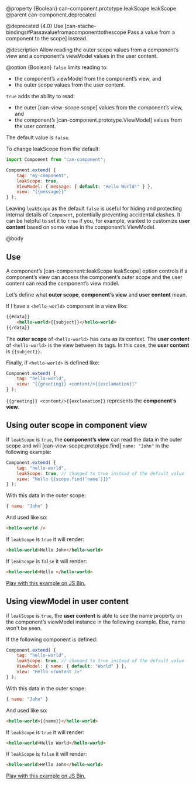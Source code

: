 @property {Boolean} can-component.prototype.leakScope leakScope
@parent can-component.deprecated

@deprecated {4.0} Use [can-stache-bindings#Passavaluefromacomponenttothescope Pass a value from a component to the scope] instead.

@description Allow reading the outer scope values from a component’s view and
a component’s viewModel values in the user content.

@option {Boolean}  `false` limits reading to:

- the component’s viewModel from the component’s view, and
- the outer scope values from the user content.

`true` adds the ability to read:

- the outer [can-view-scope scope] values from the component’s view, and
- the component’s [can-component.prototype.ViewModel] values from the user content.

The default value is `false`.

To change leakScope from the default:

```js
import Component from "can-component";

Component.extend( {
	tag: "my-component",
	leakScope: true,
	ViewModel: { message: { default: "Hello World!" } },
	view: "{{message}}"
} );
```

Leaving `leakScope` as the default `false` is useful for hiding and protecting
internal details of `Component`, potentially preventing accidental
clashes. It can be helpful to set it to `true` if you, for example, wanted to customize __user content__
based on some value in the component’s ViewModel.

@body

## Use

A component’s [can-component::leakScope leakScope] option controls if a
component’s view can access the component’s outer scope and the
user content can read the component’s view model.

Let’s define what __outer scope__, __component’s view__ and __user content__ mean.

If I have a `<hello-world>` component in a view like:

```html
{{#data}}
	<hello-world>{{subject}}</hello-world>
{{/data}}
```

The __outer scope__ of `<hello-world>` has `data` as its context.  The __user content__ of
`<hello-world>` is the view between its tags.  In this case, the __user content__
is `{{subject}}`.

Finally, if `<hello-world>` is defined like:

```js
Component.extend( {
	tag: "hello-world",
	view: "{{greeting}} <content/>{{exclamation}}"
} );
```

`{{greeting}} <content/>{{exclamation}}` represents the __component’s view__.

## Using outer scope in component view

If `leakScope` is `true`, the __component’s view__ can read the data in the outer scope and will
[can-view-scope.prototype.find] `name: "John"` in the following example:

```js
Component.extend( {
	tag: "hello-world",
	leakScope: true, // changed to true instead of the default value
	view: "Hello {{scope.find('name')}}"
} );
```

With this data in the outer scope:

```js
{ name: "John" }
```

And used like so:

```html
<hello-world />
```

If `leakScope` is `true` it will render:

```html
<hello-world>Hello John</hello-world>
```

If `leakScope` is `false` it will render:

```html
<hello-world>Hello </hello-world>
```

[Play with this example on JS Bin.](https://bitovi-jsbin.jsbin.com/safigic/38/edit?js,output)

## Using viewModel in user content

if `leakScope` is `true`, the __user content__ is able to see the name property on the component’s
viewModel instance in the following example. Else, name won't be seen.

If the following component is defined:

```js
Component.extend( {
	tag: "hello-world",
	leakScope: true, // changed to true instead of the default value
	ViewModel: { name: { default: "World" } },
	view: "Hello <content />"
} );
```

With this data in the outer scope:

```js
{ name: "John" }
```

And used like so:

```html
<hello-world>{{name}}</hello-world>
```

If `leakScope` is `true` it will render:

```html
<hello-world>Hello World</hello-world>
```

If `leakScope` is `false` it will render:

```html
<hello-world>Hello John</hello-world>
```

[Play with this example on JS Bin.](https://bitovi-jsbin.jsbin.com/safigic/40/edit?js,output)
